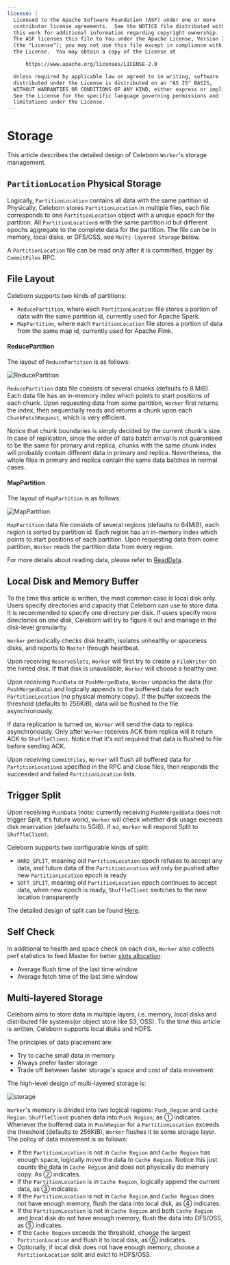 ```yaml
---
license: |
  Licensed to the Apache Software Foundation (ASF) under one or more
  contributor license agreements.  See the NOTICE file distributed with
  this work for additional information regarding copyright ownership.
  The ASF licenses this file to You under the Apache License, Version 2.0
  (the "License"); you may not use this file except in compliance with
  the License.  You may obtain a copy of the License at

      https://www.apache.org/licenses/LICENSE-2.0

  Unless required by applicable law or agreed to in writing, software
  distributed under the License is distributed on an "AS IS" BASIS,
  WITHOUT WARRANTIES OR CONDITIONS OF ANY KIND, either express or implied.
  See the License for the specific language governing permissions and
  limitations under the License.
---
```


# Storage
This article describes the detailed design of Celeborn `Worker`'s storage management.

## `PartitionLocation` Physical Storage
Logically, `PartitionLocation` contains all data with the same partition id. Physically, Celeborn stores
`PartitionLocation` in multiple files, each file corresponds to one `PartitionLocation` object with a unique epoch
for the partition. All `PartitionLocation`s with the same partition id but different epochs aggregate to the complete 
data for the partition. The file can be in memory, local disks, or DFS/OSS, see `Multi-layered Storage` below.

A `PartitionLocation` file can be read only after it is committed, trigger by `CommitFiles` RPC.

## File Layout
Celeborn supports two kinds of partitions:

- `ReducePartition`, where each `PartitionLocation` file stores a portion of data with the same partition id,
  currently used for Apache Spark.
- `MapPartition`, where each `PartitionLocation` file stores a portion of data from the same map id, currently
  used for Apache Flink.

#### ReducePartition
The layout of `ReducePartition` is as follows:

![ReducePartition](../../assets/img/reducepartition.svg)

`ReducePartition` data file consists of several chunks (defaults to 8 MiB). Each data file has an in-memory index
which points to start positions of each chunk. Upon requesting data from some partition, `Worker` first returns the
index, then sequentially reads and returns a chunk upon each `ChunkFetchRequest`, which is very efficient.

Notice that chunk boundaries is simply decided by the current chunk's size. In case of replication, since the
order of data batch arrival is not guaranteed to be the same for primary and replica, chunks with the same chunk
index will probably contain different data in primary and replica. Nevertheless, the whole files in primary and
replica contain the same data batches in normal cases.

#### MapPartition
The layout of `MapPartition` is as follows:

![MapPartition](../../assets/img/mappartition.svg)

`MapPartition` data file consists of several regions (defaults to 64MiB), each region is sorted by partition id.
Each region has an in-memory index which points to start positions of each partition. Upon requesting data from
some partition, `Worker` reads the partition data from every region.

For more details about reading data, please refer to [ReadData](../../developers/readdata).

## Local Disk and Memory Buffer
To the time this article is written, the most common case is local disk only. Users specify directories and
capacity that Celeborn can use to store data. It is recommended to specify one directory per disk. If users
specify more directories on one disk, Celeborn will try to figure it out and manage in the disk-level
granularity.

`Worker` periodically checks disk health, isolates unhealthy or spaceless disks, and reports to `Master`
through heartbeat.

Upon receiving `ReserveSlots`, `Worker` will first try to create a `FileWriter` on the hinted disk. If that disk is
unavailable, `Worker` will choose a healthy one.

Upon receiving `PushData` or `PushMergedData`, `Worker` unpacks the data (for `PushMergedData`) and logically appends
to the buffered data for each `PartitionLocation` (no physical memory copy). If the buffer exceeds the threshold
(defaults to 256KiB), data will be flushed to the file asynchronously.

If data replication is turned on, `Worker` will send the data to replica asynchronously. Only after `Worker`
receives ACK from replica will it return ACK to `ShuffleClient`. Notice that it's not required that data is flushed
to file before sending ACK.

Upon receiving `CommitFiles`, `Worker` will flush all buffered data for `PartitionLocation`s specified in
the RPC and close files, then responds the succeeded and failed `PartitionLocation` lists.

## Trigger Split
Upon receiving `PushData` (note: currently receiving `PushMergedData` does not trigger Split, it's future work),
`Worker` will check whether disk usage exceeds disk reservation (defaults to 5GiB). If so, `Worker` will respond
Split to `ShuffleClient`.

Celeborn supports two configurable kinds of split:

- `HARD_SPLIT`, meaning old `PartitionLocation` epoch refuses to accept any data, and future data of the
  `PartitionLocation` will only be pushed after new `PartitionLocation` epoch is ready
- `SOFT_SPLIT`, meaning old `PartitionLocation` epoch continues to accept data, when new epoch is ready, `ShuffleClient`
  switches to the new location transparently

The detailed design of split can be found [Here](../../developers/pushdata#split).

## Self Check
In additional to health and space check on each disk, `Worker` also collects perf statistics to feed Master for
better [slots allocation](../../developers/slotsallocation):

- Average flush time of the last time window
- Average fetch time of the last time window

## Multi-layered Storage
Celeborn aims to store data in multiple layers, i.e. memory, local disks and distributed file systems(or object store
like S3, OSS). To the time this article is written, Celeborn supports local disks and HDFS.

The principles of data placement are:

- Try to cache small data in memory
- Always prefer faster storage
- Trade off between faster storage's space and cost of data movement

The high-level design of multi-layered storage is:

![storage](../../assets/img/multilayer.svg)

`Worker`'s memory is divided into two logical regions: `Push Region` and `Cache Region`. `ShuffleClient` pushes data
into `Push Region`, as ① indicates. Whenever the buffered data in `PushRegion` for a `PartitionLocation` exceeds the
threshold (defaults to 256KiB), `Worker` flushes it to some storage layer. The policy of data movement is as follows:

- If the `PartitionLocation` is not in `Cache Region` and `Cache Region` has enough space, logically move the data
  to `Cache Region`. Notice this just counts the data in `Cache Region` and does not physically do memory copy. As ②
  indicates.
- If the `PartitionLocation` is in `Cache Region`, logically append the current data, as ③ indicates.
- If the `PartitionLocation` is not in `Cache Region` and `Cache Region` does not have enough memory,
  flush the data into local disk, as ④ indicates.
- If the `PartitionLocation` is not in `Cache Region` and both `Cache Region` and local disk do not have enough memory,
  flush the data into DFS/OSS, as ⑤ indicates.
- If the `Cache Region` exceeds the threshold, choose the largest `PartitionLocation` and flush it to local disk, as ⑥
  indicates.
- Optionally, if local disk does not have enough memory, choose a `PartitionLocation` split and evict to HDFS/OSS.